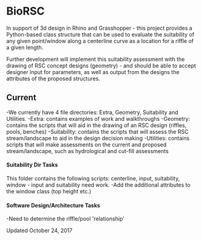 # BioRSC

In support of 3d design in Rhino and Grasshopper - this project provides a Python-based class structure that can be used to evaluate the suitability of any given point/window along a centerline curve as a location for a riffle of a given length.

Further development will implement this suitability assessment with the drawing of RSC concept designs (geometry) - and should be able to accept designer input for parameters, as well as output from the designs the attributes of the proposed structures.

## Current

-We currently have 4 file directories: Extra, Geometry, Suitability and Utilities.
-Extra: contains examples of work and walkthroughs
-Geometry: contains the scripts that will aid in the drawing of an RSC design (riffles, pools, benches)
-Suitability: contains the scripts that will assess the RSC stream/landscape to aid in the design decision making
-Utilities: contains scripts that will make assessments on the current and proposed stream/landscape, such as hydrological and cut-fill assessments 

#### Suitability Dir Tasks
This folder contains the following scripts: centerline, input, suitability, window - input and suitability need work.
-Add the additional attributes to the window class (top height etc.)


#### Software Design/Architecture Tasks
-Need to determine the riffle/pool 'relationship'



Updated October 24, 2017